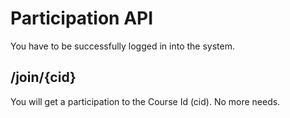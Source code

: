 # Participation API
You have to be successfully logged in into the system.

## /join/{cid}
You will get a participation to the Course Id (cid). No more needs.
